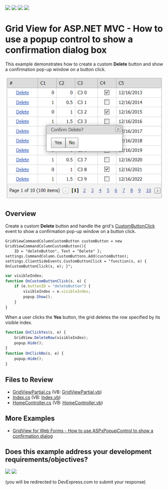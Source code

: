 <!-- default badges list -->
![](https://img.shields.io/endpoint?url=https://codecentral.devexpress.com/api/v1/VersionRange/128550546/14.1.3%2B)
[![](https://img.shields.io/badge/Open_in_DevExpress_Support_Center-FF7200?style=flat-square&logo=DevExpress&logoColor=white)](https://supportcenter.devexpress.com/ticket/details/T116360)
[![](https://img.shields.io/badge/📖_How_to_use_DevExpress_Examples-e9f6fc?style=flat-square)](https://docs.devexpress.com/GeneralInformation/403183)
[![](https://img.shields.io/badge/💬_Leave_Feedback-feecdd?style=flat-square)](#does-this-example-address-your-development-requirementsobjectives)
<!-- default badges end -->
# Grid View for ASP.NET MVC - How to use a popup control to show a confirmation dialog box

This example demonstrates how to create a custom **Delete** button and show a confirmation pop-up window on a button click.

![Show confirmation dialog](showConfirmation.png)

## Overview

Create a custom **Delete** button and handle the grid's [CustomButtonClick](https://docs.devexpress.com/AspNet/js-ASPxClientGridView.CustomButtonClick) event to show a confirmation pop-up window on a button click.

```cshtml
GridViewCommandColumnCustomButton customButton = new GridViewCommandColumnCustomButton(){
    ID = "deleteButton", Text = "Delete" };
settings.CommandColumn.CustomButtons.Add(customButton);
settings.ClientSideEvents.CustomButtonClick = "function(s, e) { OnCustomButtonClick(s, e); }";
```

```js
var visibleIndex;
function OnCustomButtonClick(s, e) {
    if (e.buttonID = "deleteButton") {
        visibleIndex = e.visibleIndex;
        popup.Show();
    }
}
```

When a user clicks the **Yes** button, the grid deletes the row specified by its visible index.

```js
function OnClickYes(s, e) {
    GridView.DeleteRow(visibleIndex);
    popup.Hide();
}
function OnClickNo(s, e) {
    popup.Hide();
}
```

## Files to Review

* [GridViewPartial.cs](./CS/GridViewBatchEdit/Views/Home/_GridViewPartial.cshtml) (VB: [GridViewPartial.vb](./VB/GridViewBatchEdit/Views/Home/_GridViewPartial.vbhtml))
* [Index.cs](./CS/GridViewBatchEdit/Views/Home/Index.cshtml) (VB: [Index.vb](./VB/GridViewBatchEdit/Views/Home/Index.vbhtml))
* [HomeController.cs](./CS/GridViewBatchEdit/Controllers/HomeController.cs) (VB: [HomeController.vb](./VB/GridViewBatchEdit/Controllers/HomeController.vb))

## More Examples

* [GridView for Web Forms - How to use ASPxPopupControl to show a confirmation dialog](https://github.com/DevExpress-Examples/asp-net-web-forms-gridview-confirmation-dialog-with-aspxpopupcontrol)
<!-- feedback -->
## Does this example address your development requirements/objectives?

[<img src="https://www.devexpress.com/support/examples/i/yes-button.svg"/>](https://www.devexpress.com/support/examples/survey.xml?utm_source=github&utm_campaign=asp-net-mvc-grid-use-popup-to-show-confirmation-dialog&~~~was_helpful=yes) [<img src="https://www.devexpress.com/support/examples/i/no-button.svg"/>](https://www.devexpress.com/support/examples/survey.xml?utm_source=github&utm_campaign=asp-net-mvc-grid-use-popup-to-show-confirmation-dialog&~~~was_helpful=no)

(you will be redirected to DevExpress.com to submit your response)
<!-- feedback end -->

